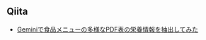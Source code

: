 ## Qiita
- [Geminiで食品メニューの多様なPDF表の栄養情報を抽出してみた](https://qiita.com/Meerkat39/items/6aad729f9731aa1f5049)
